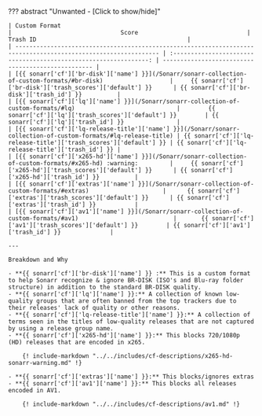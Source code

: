 <!-- markdownlint-disable MD041-->
??? abstract "Unwanted - [Click to show/hide]"

    | Custom Format                                                                                                   |                               Score                               | Trash ID                                           |
    | --------------------------------------------------------------------------------------------------------------- | :---------------------------------------------------------------: | -------------------------------------------------- |
    | [{{ sonarr['cf']['br-disk']['name'] }}](/Sonarr/sonarr-collection-of-custom-formats/#br-disk)                   |     {{ sonarr['cf']['br-disk']['trash_scores']['default'] }}      | {{ sonarr['cf']['br-disk']['trash_id'] }}          |
    | [{{ sonarr['cf']['lq']['name'] }}](/Sonarr/sonarr-collection-of-custom-formats/#lq)                             |        {{ sonarr['cf']['lq']['trash_scores']['default'] }}        | {{ sonarr['cf']['lq']['trash_id'] }}               |
    | [{{ sonarr['cf']['lq-release-title']['name'] }}](/Sonarr/sonarr-collection-of-custom-formats/#lq-release-title) | {{ sonarr['cf']['lq-release-title']['trash_scores']['default'] }} | {{ sonarr['cf']['lq-release-title']['trash_id'] }} |
    | [{{ sonarr['cf']['x265-hd']['name'] }}](/Sonarr/sonarr-collection-of-custom-formats/#x265-hd) :warning:         |     {{ sonarr['cf']['x265-hd']['trash_scores']['default'] }}      | {{ sonarr['cf']['x265-hd']['trash_id'] }}          |
    | [{{ sonarr['cf']['extras']['name'] }}](/Sonarr/sonarr-collection-of-custom-formats/#extras)                     |      {{ sonarr['cf']['extras']['trash_scores']['default'] }}      | {{ sonarr['cf']['extras']['trash_id'] }}           |
    | [{{ sonarr['cf']['av1']['name'] }}](/Sonarr/sonarr-collection-of-custom-formats/#av1)                           |       {{ sonarr['cf']['av1']['trash_scores']['default'] }}        | {{ sonarr['cf']['av1']['trash_id'] }}              |

    ---

    Breakdown and Why

    - **{{ sonarr['cf']['br-disk']['name'] }} :** This is a custom format to help Sonarr recognize & ignore BR-DISK (ISO's and Blu-ray folder structure) in addition to the standard BR-DISK quality.
    - **{{ sonarr['cf']['lq']['name'] }}:** A collection of known low-quality groups that are often banned from the top trackers due to their releases' lack of quality or other reasons.
    - **{{ sonarr['cf']['lq-release-title']['name'] }}:** A collection of terms seen in the titles of low-quality releases that are not captured by using a release group name.
    - **{{ sonarr['cf']['x265-hd']['name'] }}:** This blocks 720/1080p (HD) releases that are encoded in x265.

        {! include-markdown "../../includes/cf-descriptions/x265-hd-sonarr-warning.md" !}

    - **{{ sonarr['cf']['extras']['name'] }}:** This blocks/ignores extras
    - **{{ sonarr['cf']['av1']['name'] }}:** This blocks all releases encoded in AV1.

        {! include-markdown "../../includes/cf-descriptions/av1.md" !}
<!-- markdownlint-enable MD041-->
